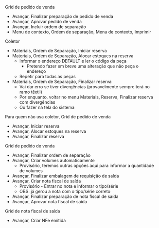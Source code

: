 Grid de pedido de venda

* Avançar, Finalizar preparação de pedido de venda
* Avançar, Aprovar pedido de venda
* Avançar, Incluir ordem de separação
* Menu de contexto, Ordem de separação, Menu de contexto, Imprimir

Coletor

* Materiais, Ordem de Separação, Iniciar reserva
* Materiais, Ordem de Separação, Alocar estoques na reserva
	* Informar o endereço DEFAULT e ler o código da peça
		* Pretendo fazer em breve uma alteração que não peça o endereço
	* Repetir para todas as peças
* Materiais, Ordem de Separação, Finalizar reserva
	* Vai dar erro se tiver divergências (provavelmente sempre terá no ramo têxtil)
	* Por enquanto, voltar no menu Materiais, Reserva, Finalizar reserva com divergências
	* Ou fazer na tela do sistema
	
Para quem não usa coletor, Grid de pedido de venda

* Avançar, Iniciar reserva
* Avançar, Alocar estoques na reserva
* Avançar, Finalizar reserva
	
Grid de pedido de venda

* Avançar, Finalizar ordem de separação
* Avançar, Criar volumes automaticamente
	* Provisório, teremos outras opções aqui para informar a quantidade de volumes
* Avançar, Finalizar embalagem de requisição de saída
* Avançar, Criar nota fiscal de saída
	* Provisório - Entrar no nota e informar o tipo/série
	* OBS: já gerou a nota com o tipo/série correto
* Avançar, Finalizar preparação de nota fiscal de saída
* Avançar, Aprovar nota fiscal de saída

Grid de nota fiscal de saída

* Avançar, Criar NFe emitida